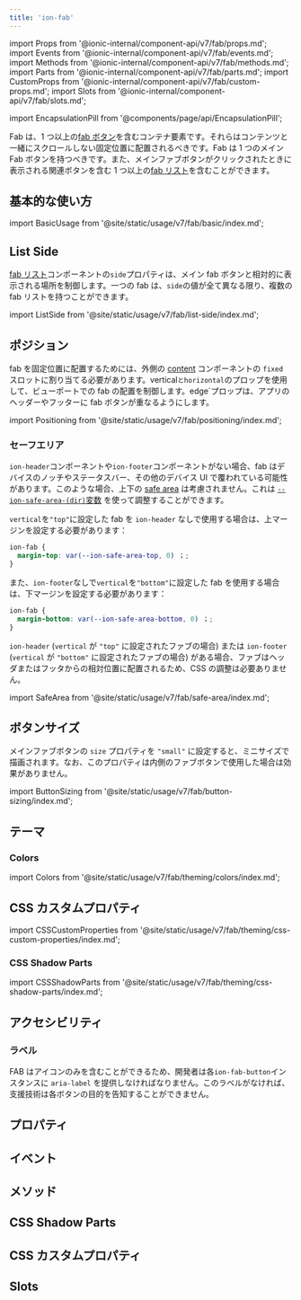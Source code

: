 ```yaml
---
title: 'ion-fab'
---
```


import Props from '@ionic-internal/component-api/v7/fab/props.md';
import Events from '@ionic-internal/component-api/v7/fab/events.md';
import Methods from '@ionic-internal/component-api/v7/fab/methods.md';
import Parts from '@ionic-internal/component-api/v7/fab/parts.md';
import CustomProps from '@ionic-internal/component-api/v7/fab/custom-props.md';
import Slots from '@ionic-internal/component-api/v7/fab/slots.md';

<head>
  <title>ion-fab: Ionic Floating Action Button for Android and iOS</title>
  <meta
    name="description"
    content="Fabs（フローティングアクションボタン）は、1つまたは複数のFabボタンを含むコンテナ要素です。Ionic FrameworkでAndroidおよびiOSアプリを作成する際にion-fabを使用します。"
  />
</head>

import EncapsulationPill from '@components/page/api/EncapsulationPill';

<EncapsulationPill type="shadow" />

Fab は、1 つ以上の[fab ボタン](./fab-button)を含むコンテナ要素です。それらはコンテンツと一緒にスクロールしない固定位置に配置されるべきです。Fab は 1 つのメイン Fab ボタンを持つべきです。また、メインファブボタンがクリックされたときに表示される関連ボタンを含む 1 つ以上の[fab リスト](./fab-list)を含むことができます。

## 基本的な使い方

import BasicUsage from '@site/static/usage/v7/fab/basic/index.md';

<BasicUsage />

## List Side

[fab リスト](./fab-list)コンポーネントの`side`プロパティは、メイン fab ボタンと相対的に表示される場所を制御します。一つの fab は、`side`の値が全て異なる限り、複数の fab リストを持つことができます。

import ListSide from '@site/static/usage/v7/fab/list-side/index.md';

<ListSide />

## ポジション

fab を固定位置に配置するためには、外側の [content](./content) コンポーネントの `fixed` スロットに割り当てる必要があります。vertical`とhorizontal`のプロップを使用して、ビューポートでの fab の配置を制御します。edge`プロップは、アプリのヘッダーやフッターに fab ボタンが重なるようにします。

import Positioning from '@site/static/usage/v7/fab/positioning/index.md';

<Positioning />

### セーフエリア

`ion-header`コンポーネントや`ion-footer`コンポーネントがない場合、fab はデバイスのノッチやステータスバー、その他のデバイス UI で覆われている可能性があります。このような場合、上下の [safe area](/docs/theming/advanced#safe-area-padding) は考慮されません。これは [`--ion-safe-area-(dir)`変数](/docs/theming/advanced#application-variables) を使って調整することができます。

`vertical`を`"top"`に設定した fab を `ion-header` なしで使用する場合は、上マージンを設定する必要があります：

```css
ion-fab {
  margin-top: var(--ion-safe-area-top, 0) ；;
}
```

また、`ion-footer`なしで`vertical`を`"bottom"`に設定した fab を使用する場合は、下マージンを設定する必要があります：

```css
ion-fab {
  margin-bottom: var(--ion-safe-area-bottom, 0) ；;
}
```

`ion-header` (`vertical` が `"top"` に設定されたファブの場合) または `ion-footer` (`vertical` が `"bottom"` に設定されたファブの場合) がある場合、ファブはヘッダまたはフッタからの相対位置に配置されるため、CSS の調整は必要ありません。

import SafeArea from '@site/static/usage/v7/fab/safe-area/index.md';

<SafeArea />

## ボタンサイズ

メインファブボタンの `size` プロパティを `"small"` に設定すると、ミニサイズで描画されます。なお、このプロパティは内側のファブボタンで使用した場合は効果がありません。

import ButtonSizing from '@site/static/usage/v7/fab/button-sizing/index.md';

<ButtonSizing />

## テーマ

### Colors

import Colors from '@site/static/usage/v7/fab/theming/colors/index.md';

<Colors />

## CSS カスタムプロパティ

import CSSCustomProperties from '@site/static/usage/v7/fab/theming/css-custom-properties/index.md';

<CSSCustomProperties />

### CSS Shadow Parts

import CSSShadowParts from '@site/static/usage/v7/fab/theming/css-shadow-parts/index.md';

<CSSShadowParts />

## アクセシビリティ

### ラベル

FAB はアイコンのみを含むことができるため、開発者は各`ion-fab-button`インスタンスに `aria-label` を提供しなければなりません。このラベルがなければ、支援技術は各ボタンの目的を告知することができません。

## プロパティ

<Props />

## イベント

<Events />

## メソッド

<Methods />

## CSS Shadow Parts

<Parts />

## CSS カスタムプロパティ

<CustomProps />

## Slots

<Slots />
